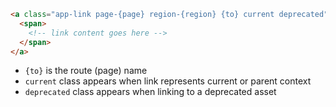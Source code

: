 
```html label="Structure"
<a class="app-link page-{page} region-{region} {to} current deprecated">
  <span>
    <!-- link content goes here -->
  </span>
</a>
```

- `{to}` is the route (page) name
- `current` class appears when link represents current or parent context
- `deprecated` class appears when linking to a deprecated asset